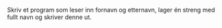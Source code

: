 Skriv et program som leser inn fornavn og etternavn, lager én streng med fullt navn og skriver denne ut.
